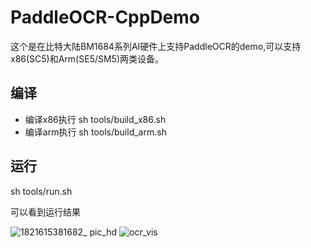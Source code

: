 # PaddleOCR-CppDemo
这个是在比特大陆BM1684系列AI硬件上支持PaddleOCR的demo,可以支持x86(SC5)和Arm(SE5/SM5)两类设备。

## 编译

- 编译x86执行 sh tools/build_x86.sh
- 编译arm执行 sh tools/build_arm.sh

## 运行

sh tools/run.sh

可以看到运行结果

![1821615381682_ pic_hd](https://user-images.githubusercontent.com/49897975/110634280-c2766e00-81e4-11eb-9517-a0d496911566.jpg)
![ocr_vis](https://user-images.githubusercontent.com/49897975/110634314-cacea900-81e4-11eb-978a-0053cba017bc.png)

